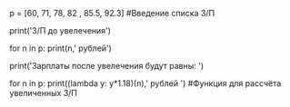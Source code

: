 p = [60, 71, 78, 82 , 85.5, 92.3] #Введение списка З/П

print('З/П до увелечения')

for n in p:
    print(n,' рублей')

print('Зарплаты после увелечения будут равны: ')

for n in p:
    print((lambda y: y*1.18)(n),' рублей ') #Функция для рассчёта увеличенных З/П 
